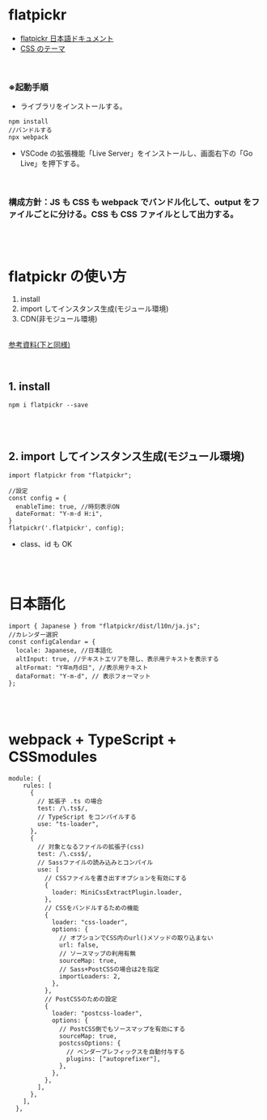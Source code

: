 # flatpickr

- [flatpickr 日本語ドキュメント](https://tr.you84815.space/flatpickr/index.html)
- [CSS のテーマ](https://flatpickr.js.org/themes/)

<br>

### ※起動手順

- ライブラリをインストールする。

```
npm install
//バンドルする
npx webpack
```

- VSCode の拡張機能「Live Server」をインストールし、画面右下の「Go Live」を押下する。

<br>

### 構成方針：JS も CSS も webpack でバンドル化して、output をファイルごとに分ける。CSS も CSS ファイルとして出力する。

<br>
<br>

# flatpickr の使い方

1. install
2. import してインスタンス生成(モジュール環境)
3. CDN(非モジュール環境)
   <br>
   <br>

[参考資料(下と同様)](https://tr.you84815.space/flatpickr/gettingStarted.html)

<br>

## 1. install

```
npm i flatpickr --save
```

<br>
<br>

## 2. import してインスタンス生成(モジュール環境)

```
import flatpickr from "flatpickr";

//設定
const config = {
  enableTime: true, //時刻表示ON
  dateFormat: "Y-m-d H:i",
}
flatpickr('.flatpickr', config);
```

- class、id も OK

<br>
<br>

# 日本語化

```
import { Japanese } from "flatpickr/dist/l10n/ja.js";
//カレンダー選択
const configCalendar = {
  locale: Japanese, //日本語化
  altInput: true, //テキストエリアを隠し、表示用テキストを表示する
  altFormat: "Y年m月d日", //表示用テキスト
  dataFormat: "Y-m-d", // 表示フォーマット
};
```

<br>
<br>

# webpack + TypeScript + CSSmodules

```
module: {
    rules: [
      {
        // 拡張子 .ts の場合
        test: /\.ts$/,
        // TypeScript をコンパイルする
        use: "ts-loader",
      },
      {
        // 対象となるファイルの拡張子(css)
        test: /\.css$/,
        // Sassファイルの読み込みとコンパイル
        use: [
          // CSSファイルを書き出すオプションを有効にする
          {
            loader: MiniCssExtractPlugin.loader,
          },
          // CSSをバンドルするための機能
          {
            loader: "css-loader",
            options: {
              // オプションでCSS内のurl()メソッドの取り込まない
              url: false,
              // ソースマップの利用有無
              sourceMap: true,
              // Sass+PostCSSの場合は2を指定
              importLoaders: 2,
            },
          },
          // PostCSSのための設定
          {
            loader: "postcss-loader",
            options: {
              // PostCSS側でもソースマップを有効にする
              sourceMap: true,
              postcssOptions: {
                // ベンダープレフィックスを自動付与する
                plugins: ["autoprefixer"],
              },
            },
          },
        ],
      },
    ],
  },
```
